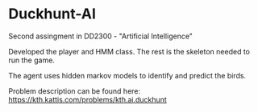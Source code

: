 # Duckhunt-AI

Second assingment in DD2300 - "Artificial Intelligence"

Developed the player and HMM class. The rest is the skeleton needed to run the game.

The agent uses hidden markov models to identify and predict the birds.

Problem description can be found here: https://kth.kattis.com/problems/kth.ai.duckhunt
